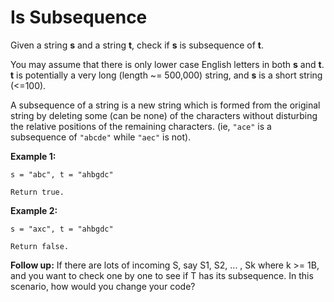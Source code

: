 # Is Subsequence

Given a string __s__ and a string __t__, check if __s__ is subsequence of __t__.

You may assume that there is only lower case English letters in both __s__ and __t__. __t__ is potentially a very long (length ~= 500,000) string, and __s__ is a short string (<=100).

A subsequence of a string is a new string which is formed from the original string by deleting some (can be none) of the characters without disturbing the relative positions of the remaining characters. (ie, `"ace"` is a subsequence of `"abcde"` while `"aec"` is not).

__Example 1:__

```pseudo
s = "abc", t = "ahbgdc"

Return true.
```

__Example 2:__

```pseudo
s = "axc", t = "ahbgdc"

Return false.
```

__Follow up:__
If there are lots of incoming S, say S1, S2, ... , Sk where k >= 1B, and you want to check one by one to see if T has its subsequence. In this scenario, how would you change your code?
